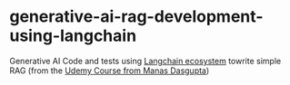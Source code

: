 # generative-ai-rag-development-using-langchain
Generative AI Code and tests using [Langchain ecosystem](https://python.langchain.com/docs/introduction/) towrite simple RAG (from  the [Udemy Course from Manas Dasgupta](https://www.udemy.com/course/draft/5868626/))


